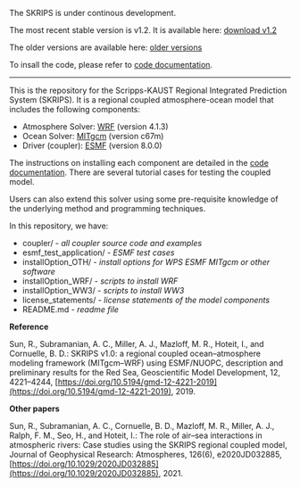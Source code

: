 The SKRIPS is under continous development. 

The most recent stable version is v1.2. It is available here: [download v1.2](https://github.com/iurnus/scripps_kaust_model/releases/tag/v1.2)

The older versions are available here: [older versions](https://github.com/iurnus/scripps_kaust_model/releases)

To insall the code, please refer to [code documentation](https://skrips.readthedocs.io/en/v1.2/).


********************************************************************************************

This is the repository for the Scripps-KAUST Regional Integrated Prediction System (SKRIPS). 
It is a regional coupled atmosphere-ocean model that includes the following components:

* Atmosphere Solver: [WRF](https://github.com/wrf-model/WRF/releases/tag/v4.1.3) (version 4.1.3)
* Ocean Solver: [MITgcm](https://github.com/MITgcm/MITgcm/releases/tag/checkpoint67m) (version c67m)
* Driver (coupler): [ESMF](https://www.earthsystemcog.org/projects/esmf/download_800) (version 8.0.0)

The instructions on installing each component are detailed in the [code documentation](https://skrips.readthedocs.io/en/v1.2/). 
There are several tutorial cases for testing the coupled model.

Users can also extend this solver using some pre-requisite knowledge of the underlying method and programming techniques.

In this repository, we have:

* coupler/ - *all coupler source code and examples*
* esmf\_test\_application/ - *ESMF test cases*
* installOption\_OTH/ - *install options for WPS ESMF MITgcm or other software*
* installOption\_WRF/ - *scripts to install WRF*
* installOption\_WW3/ - *scripts to install WW3*
* license\_statements/ - *license statements of the model components*
* README.md - *readme file*

**Reference**

Sun, R., Subramanian, A. C., Miller, A. J., Mazloff, M. R., Hoteit, I., and Cornuelle, B. D.: SKRIPS v1.0: a regional coupled ocean–atmosphere modeling framework (MITgcm–WRF) using ESMF/NUOPC, description and preliminary results for the Red Sea, Geoscientific Model Development, 12, 4221–4244, [https://doi.org/10.5194/gmd-12-4221-2019](https://doi.org/10.5194/gmd-12-4221-2019), 2019.

**Other papers**

Sun, R., Subramanian, A. C., Cornuelle, B. D., Mazloff, M. R., Miller, A. J., Ralph, F. M., Seo, H., and Hoteit, I.: The role of air–sea interactions in atmospheric rivers: Case studies using the SKRIPS regional coupled model, Journal of Geophysical Research: Atmospheres, 126(6), e2020JD032885, [https://doi.org/10.1029/2020JD032885](https://doi.org/10.1029/2020JD032885), 2021.
